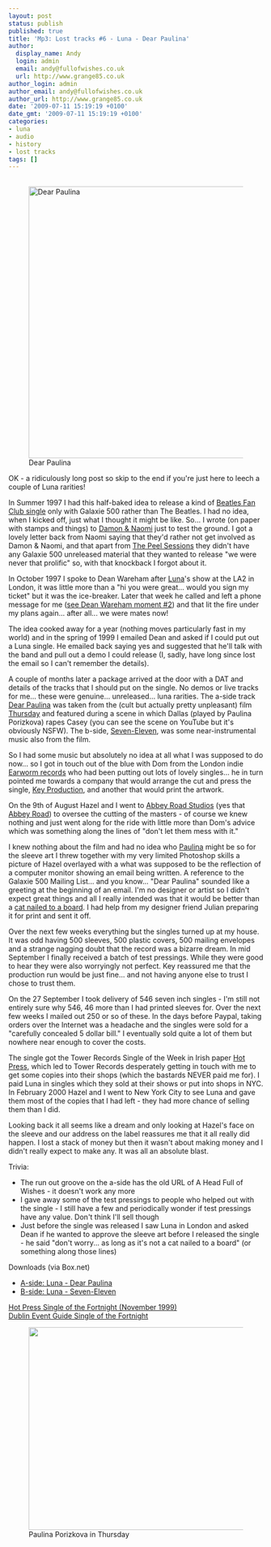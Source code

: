 ```yaml
---
layout: post
status: publish
published: true
title: 'Mp3: Lost tracks #6 - Luna - Dear Paulina'
author:
  display_name: Andy
  login: admin
  email: andy@fullofwishes.co.uk
  url: http://www.grange85.co.uk
author_login: admin
author_email: andy@fullofwishes.co.uk
author_url: http://www.grange85.co.uk
date: '2009-07-11 15:19:19 +0100'
date_gmt: '2009-07-11 15:19:19 +0100'
categories:
- luna
- audio
- history
- lost tracks
tags: []
---
```

<p><figure class="caption aligncenter"><br />
<a href="http://www.flickr.com/photos/grange85/3710107636/" title="Dear Paulina by andyaldridge, on Flickr"><img src="https://farm4.staticflickr.com/3455/3710107636_754218dbe6_z.jpg" width="640" height="536" alt="Dear Paulina"></a><figcaption class="caption-text">Dear Paulina</figcaption></figure>
<p>OK - a ridiculously long post so skip to the end if you're just here to leech a couple of Luna rarities!</p>
<p>In Summer 1997 I had this half-baked idea to release a kind of <a href="http://en.wikipedia.org/wiki/The_Beatles%27_Christmas_Album#1963:_The_Beatles_Christmas_Record">Beatles Fan Club single</a> only with Galaxie 500 rather than The Beatles. I had no idea, when I kicked off, just what I thought it might be like. So... I wrote (on paper with stamps and things) to <a href="http://www.damonandnaomi.com">Damon & Naomi</a> just to test the ground. I got a lovely letter back from Naomi saying that they'd rather not get involved as Damon & Naomi, and that apart from <a href="/database/release/peel-sessions/">The Peel Sessions</a> they didn't have any Galaxie 500 unreleased material that they wanted to release "we were never that prolific" so, with that knockback I forgot about it.</p>
<p><a id="more"></a><a id="more-1417"></a>
<p>In October 1997 I spoke to Dean Wareham after <a href="http://www.fuzzywuzzy.com">Luna</a>'s show at the LA2 in London, it was little more than a "hi you were great... would you sign my ticket" but it was the ice-breaker. Later that week he called and left a phone message for me (<a href="http://www.grange85.co.uk/swirling/2007/07/20/my-top-6dean-wareham-moments/">see Dean Wareham moment #2</a>) and that lit the fire under my plans again... after all... we were mates now!</p>
<p>The idea cooked away for a year (nothing moves particularly fast in my world) and in the spring of 1999 I emailed Dean and asked if I could put out a Luna single. He emailed back saying yes and suggested that he'll talk with the band and pull out a demo I could release (I, sadly, have long since lost the email so I can't remember the details). </p>
<p><!--more-->
<p>A couple of months later a package arrived at the door with a DAT and details of the tracks that I should put on the single. No demos or live tracks for me... these were genuine... unreleased... luna rarities. The a-side track <a href="https://db.fullofwishes.co.uk/track/126/">Dear Paulina</a> was taken from the (cult but actually pretty unpleasant) film <a href="http://en.wikipedia.org/wiki/Thursday_(1998_film)">Thursday</a> and featured during a scene in which Dallas (played by Paulina Porizkova) rapes Casey (<span class="removed_link" title="http://www.youtube.com/watch?v=WfAux7e1dZk">you can see the scene on YouTube but it's obviously NSFW</span>). The b-side, <a href="https://db.fullofwishes.co.uk/track/127/">Seven-Eleven</a>, was some near-instrumental music also from the film.</p>
<p>So I had some music but absolutely no idea at all what I was supposed to do now... so I got in touch out of the blue with Dom from the London indie <a href="http://www.myspace.com/earwormrecords">Earworm records</a> who had been putting out lots of lovely singles... he in turn pointed me towards a company that would arrange the cut and press the single, <a href="http://www.keyproduction.co.uk/">Key Production</a>, and another that would print the artwork.</p>
<p>On the 9th of August Hazel and I went to <a href="http://www.abbeyroad.co.uk/">Abbey Road Studios</a> (yes that <a href="http://en.wikipedia.org/wiki/Abbey_Road_(album)">Abbey Road</a>) to oversee the cutting of the masters - of course we knew nothing and just went along for the ride with little more than Dom's advice which was something along the lines of "don't let them mess with it."</p>
<p>I knew nothing about the film and had no idea who <a href="http://en.wikipedia.org/wiki/Paulina_Porizkova">Paulina</a> might be so for the sleeve art I threw together with my very limited Photoshop skills a picture of Hazel overlayed with a what was supposed to be the reflection of a computer monitor showing an email being written. A reference to the Galaxie 500 Mailing List... and you know... "Dear Paulina" sounded like a greeting at the beginning of an email. I'm no designer or artist so I didn't expect great things and all I really intended was that it would be better than a <a href="/database/release/peel-sessions/">cat nailed to a board</a>. I had help from my designer friend Julian preparing it for print and sent it off.</p>
<p>Over the next few weeks everything but the singles turned up at my house. It was odd having 500 sleeves, 500 plastic covers, 500 mailing envelopes and a strange nagging doubt that the record was a bizarre dream. In mid September I finally received a batch of test pressings. While they were good to hear they were also worryingly not perfect. Key reassured me that the production run would be just fine... and not having anyone else to trust I chose to trust them.</p>
<p>On the 27 September I took delivery of 546 seven inch singles - I'm still not entirely sure why 546, 46 more than I had printed sleeves for. Over the next few weeks I mailed out 250 or so of these. In the days before Paypal, taking orders over the Internet was a headache and the singles were sold for a "carefully concealed 5 dollar bill." I eventually sold quite a lot of them but nowhere near enough to cover the costs. </p>
<p>The single got the Tower Records Single of the Week in Irish paper <a href="http://www.hotpress.com/">Hot Press</a>, which led to Tower Records desperately getting in touch with me to get some copies into their shops (which the bastards NEVER paid me for). I paid Luna in singles which they sold at their shows or put into shops in NYC. In February 2000 Hazel and I went to New York City to see Luna and gave them most of the copies that I had left - they had more chance of selling them than I did.</p>
<p>Looking back it all seems like a dream and only looking at Hazel's face on the sleeve and our address on the label reassures me that it all really did happen. I lost a stack of money but then it wasn't about making money and I didn't really expect to make any. It was all an absolute blast.</p>
<p>Trivia:</p>
<ul>
<li>The run out groove on the a-side has the old URL of A Head Full of Wishes - it doesn't work any more</li>
<li>I gave away some of the test pressings to people who helped out with the single - I still have a few and periodically wonder if test pressings have any value. Don't think I'll sell though</li>
<li>Just before the single was released I saw Luna in London and asked Dean if he wanted to approve the sleeve art before I released the single - he said "don't worry... as long as it's not a cat nailed to a board" (or something along those lines)</li>
</ul>
<p>Downloads (via Box.net)</p>
<ul>
<li><a href="http://www.box.net/shared/uig6ka6cl6">A-side: Luna - Dear Paulina</a></li>
<li><a href="http://www.box.net/shared/1qqgag7ezp">B-side: Luna - Seven-Eleven</a></li>
</ul>
<p><a href="http://oblivious.fullofwishes.co.uk/post/24603014328/dear-paulina-gets-single-of-the-fortnight-in">Hot Press Single of the Fortnight (November 1999)</a><br />
<a href="http://oblivious.fullofwishes.co.uk/post/24603234764/dear-paulina-gets-single-of-the-fortnight-in">Dublin Event Guide Single of the Fortnight</a></p>
<p><figure class="caption aligncenter" width="500"><img alt="" src="https://media.fullofwishes.co.uk/00-misc/pictures/thursday_paulina.jpg" title="Paulina Porizkova in Thursday" width="500" height="400" /><figcaption class="caption-text">Paulina Porizkova in Thursday</figcaption></figure>
